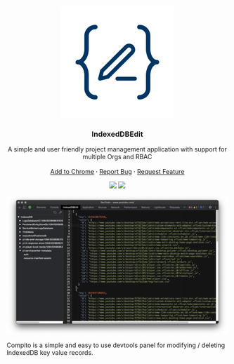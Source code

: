 <!-- PROJECT LOGO -->
<br />
<p align="center">
  <a href="https://github.com/darx/IndexedDBEdit">
    <img src="public/assets/indexeddb-edit-icon-md.png" alt="Logo" width="256" height="256">
  </a>

  <h3 align="center">IndexedDBEdit</h3>

  <p align="center">
    A simple and user friendly project management application with support for multiple Orgs and RBAC
    <br />
    <br />
    <a href="https://chrome.google.com/webstore/detail/indexeddbedit/npjecebdjnmlolggnoajngnlodhgpfac">Add to Chrome</a>
    ·
    <a href="https://github.com/darx/IndexedDBEdit/issues">Report Bug</a>
    ·
    <a href="https://github.com/darx/IndexedDBEdit/issues">Request Feature</a>
  </p>

  <p align="center">
   <img src="https://img.shields.io/badge/javascript-%23f7df1e.svg?style=for-the-badge&logo=javascript&logoColor=white">
   <img src="https://img.shields.io/badge/svelte-%23ff3e00.svg?style=for-the-badge&logo=svelte&logoColor=white">
  </p>
</p>

![IndexedDBEdit](public/assets/indexeddb-edit-screenshot-md.png 'IndexedDBEdit')

Compito is a simple and easy to use devtools panel for modifying / deleting IndexedDB key value records.
